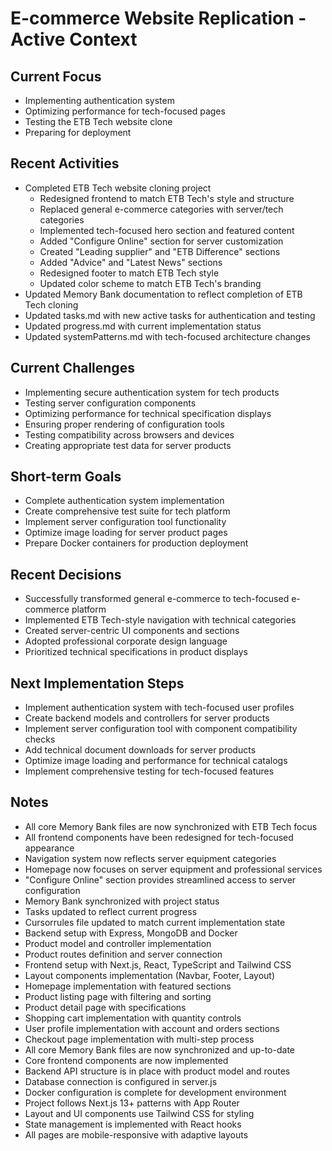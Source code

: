 # E-commerce Website Replication - Active Context

## Current Focus
- Implementing authentication system
- Optimizing performance for tech-focused pages
- Testing the ETB Tech website clone
- Preparing for deployment

## Recent Activities
- Completed ETB Tech website cloning project
  - Redesigned frontend to match ETB Tech's style and structure
  - Replaced general e-commerce categories with server/tech categories
  - Implemented tech-focused hero section and featured content
  - Added "Configure Online" section for server customization
  - Created "Leading supplier" and "ETB Difference" sections
  - Added "Advice" and "Latest News" sections
  - Redesigned footer to match ETB Tech style
  - Updated color scheme to match ETB Tech's branding
- Updated Memory Bank documentation to reflect completion of ETB Tech cloning
- Updated tasks.md with new active tasks for authentication and testing
- Updated progress.md with current implementation status
- Updated systemPatterns.md with tech-focused architecture changes

## Current Challenges
- Implementing secure authentication system for tech products
- Testing server configuration components
- Optimizing performance for technical specification displays
- Ensuring proper rendering of configuration tools
- Testing compatibility across browsers and devices
- Creating appropriate test data for server products

## Short-term Goals
- Complete authentication system implementation
- Create comprehensive test suite for tech platform
- Implement server configuration tool functionality
- Optimize image loading for server product pages
- Prepare Docker containers for production deployment

## Recent Decisions
- Successfully transformed general e-commerce to tech-focused e-commerce platform
- Implemented ETB Tech-style navigation with technical categories
- Created server-centric UI components and sections
- Adopted professional corporate design language
- Prioritized technical specifications in product displays

## Next Implementation Steps
- Implement authentication system with tech-focused user profiles
- Create backend models and controllers for server products
- Implement server configuration tool with component compatibility checks
- Add technical document downloads for server products
- Optimize image loading and performance for technical catalogs
- Implement comprehensive testing for tech-focused features

## Notes
- All core Memory Bank files are now synchronized with ETB Tech focus
- All frontend components have been redesigned for tech-focused appearance
- Navigation system now reflects server equipment categories
- Homepage now focuses on server equipment and professional services
- "Configure Online" section provides streamlined access to server configuration
- Memory Bank synchronized with project status
- Tasks updated to reflect current progress
- Cursorrules file updated to match current implementation state
- Backend setup with Express, MongoDB and Docker
- Product model and controller implementation
- Product routes definition and server connection
- Frontend setup with Next.js, React, TypeScript and Tailwind CSS
- Layout components implementation (Navbar, Footer, Layout)
- Homepage implementation with featured sections
- Product listing page with filtering and sorting
- Product detail page with specifications
- Shopping cart implementation with quantity controls
- User profile implementation with account and orders sections
- Checkout page implementation with multi-step process
- All core Memory Bank files are now synchronized and up-to-date
- Core frontend components are now implemented
- Backend API structure is in place with product model and routes
- Database connection is configured in server.js
- Docker configuration is complete for development environment
- Project follows Next.js 13+ patterns with App Router
- Layout and UI components use Tailwind CSS for styling
- State management is implemented with React hooks
- All pages are mobile-responsive with adaptive layouts 